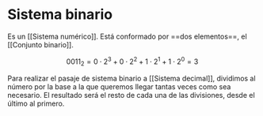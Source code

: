 # Sistema binario

Es un [[Sistema numérico]]. Está conformado por ==dos elementos==, el [[Conjunto binario]].

$$
0011_2 = 0 \cdot 2^3 + 0 \cdot 2^2 + 1 \cdot 2^1 + 1 \cdot 2^0 = 3
$$

Para realizar el pasaje de sistema binario a [[Sistema decimal]], dividimos al número por la base a la que queremos llegar tantas veces como sea necesario. El resultado será el resto de cada una de las divisiones, desde el último al primero.
